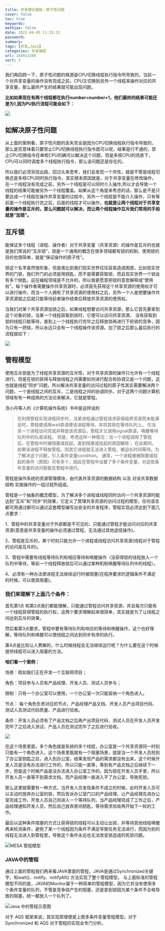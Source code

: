 ```yaml
---
title: 并发理论基础：原子性问题
cover: false
toc: true
keywords:
mathjax: false
date: 2022-04-05 11:25:31
password:
summary: 
tags: [并发,Java]
categories: 并发编程
url: 164913260
sort: 3
---
```


我们再回顾一下，原子性问题的根源是CPU切换线程执行指令所导致的，当前一个对共享变量的操作没有完成之前，CPU又切换到另外一个线程来操作对应的共享变量，那么最终产生的结果就可能出现问题。

**比如如果现在有两个线程都在执行number=number+1，他们最终的结果可能还是为1,因为PU执行流程可能会如下：**

![](https://cdn.jsdelivr.net/gh/yuanjianchen/static@master/uPic/2022/04/image-20220405100021442.png)

## 如解决原子性问题

从上面的案例看，原子性问题的丢失完全是因为CPU切换线程执行指令导致的，那么是否意味着只要禁止CPU切换线程执行指令就可以呢，结果是行不通的，禁止CPU切换指令在单核CPU的确可以解决这个问题，但是多核CPU的场景下，CPU可以同时调度多个线程执行指令，那么该问题还是存在的。

所以我们必须另找出路，回过头来思考，我们会发现一个共性，就是不管是线程切换还是多核CPU同时执行指令，其实根本原因就是，对于共享变量在修改操作，在一个线程没有完成之前，另外一个线程是可以同时介入操作,所以才会导致一个线程的结果可能被另外一个线程覆盖。如果从这个角度来考虑的话，那么是不是只要达成一个线程在操作共享变量的过程中，另外一个线程是不能介入操作，只有等前面一个线程执行完之后，后面的线程才可以操作，**也就是让两个线程对于共享变量的操作是互斥的，那么问题就可以解决，而让两个线程操作互斥我们常用的手段就是“加锁”。**

## 互斥锁

能保证多个线程（进程、操作者）对于共享变量（共享资源）的操作是互斥的也就是我们常说的“互斥锁”，锁是一个通用的概念在很多领域都有锁的机制、使用锁的目的也很简单，就是“保证操作的原子性”。

锁这个名字虽然很形象，但是类比到我们现实世界往往容易造成困惑，比如现实世界的门锁，我们开门的必须是用钥匙，而不是需要获取锁，而且现实世界一个锁会有多个钥匙，这在编程领域是不允许的，所以我更愿意把锁的意思解释成“使用权”。每个操作者需要操作共享资源时，必须首先获得这个共享资源的使用权才可以进行操作，而当一个人拥有了共享资源的使用权之后，另外一个人是想要操作共享资源就之后就只能等待前者操作结束后释放共享资源的使用权。

当我们对某个共享资源加锁之后，如果线程想要访问共享资源，那么它首先要拿到这个对象的锁，当某一个线程获取到锁时，它便可以访问共享资源， 没有获取到锁的线程只能等待，直到上一个线程执行完毕之后释放锁再进行下轮锁的竞争，因为只有一把锁，所以永远只会有一个线程操作该资源。加了锁之后那么最后执行的流程就如下：

![](https://cdn.jsdelivr.net/gh/yuanjianchen/static@master/uPic/2022/04/image-20220405115127263.png)

## 管程模型

使用互斥锁是为了线程共享资源的互斥性，对于共享资源的操作只允许有一个线程进行。但是在锁的获得与释放线程之间需要如何进行配合和协调又是一个问题，这也就是线程“同步”问题，所以解决共享变量的访问过程的原子性其实需要解决两个问题，一个是线程之间的互斥，二是线程之间的协调同步。对于这两个问题计算机领域有有一种成熟的方法论来解决，它就是管程。

汤小丹等人的《计算机操作系统》书中是这样说的

> 在利用管程实现进程同步时，当某进程通过管程请求获得临界资源而未能满足时，管程便调用wait原语使该进程等待，并将其排在等待队列上。 仅当另一个进程访问完成并释放该资源后，管程才又调用signal原语，唤醒等待队列中的队首进程。 但是，考虑这样一种情况：当一个进程调用了管程后，在管程中时被阻塞或挂起，直到阻塞或挂起的原因解除； 在此期间，如果该进程不释放管程，则其它进程就无法进入管程，被迫长时间等待。为了解决这个问题，引入条件变量condition。 通常，一个进程被被阻塞或挂起的条件（原因）可有多个，因此在管程中设置了多个条件变量，对这些条件变量的访问智能在管程中进行。

管程是操作系统的资源管理模块，由代表共享资源的数据结构 以及 对该共享数据结构 实施操作的一组过程所组成。

管程是一个抽象的概念模型，为了解决多个进程或线程同时访问一个共享资源时能达到"互斥"和"同步"的效果，它定义了管理共享资源的访问过程的模型，任何语言都可用通过都可以通过这套模型编写出安全的并发程序，管程实现必须达到下面几点要求：

1、管程中的共享变量对于外部都是不可见的，只能通过管程才能访问对应的共享资源(意思是共享变量的操作必须通过管程，无法通过其他途径操作)。

2、管程是互斥的，某个时刻只能允许一个进程或线程访问共享资源(线程对于管程的访问是互斥的)。

3、管程中需要有线程等待队列和相应等待和唤醒操作（没获得锁的线程放入一个队列中等待，等前一个线程释放锁后可以通过某种机制唤醒等待队列中的线程）。

4、必须有一种办法使进程无法继续运行时被阻塞(在程序要求的逻辑条件不满足的时候，可以使其阻塞)。

### **我们来理解下上面几个条件：**

首先第1点 和第2点我们都能理解，只能通过管程访问共享资源，并且每次只能有一个线程获得管程的执行权，这两个要求理解起来很简单，其实就是为了让线程之间达到互斥的效果。

然后看第3点要求，管程中要有等待队列和响应的等待和唤醒操作，这个也好理解，等待队列和唤醒可以使线程之间达到同步有序的执行。

第4点是比较让人费解的，什么时候线程会无法继续运行呢？为什么要在这个时候提供线程可以进入阻塞的方法。

**咱们看一个案例：**

场景：假如我们正在开发一个互联网项目；

角色：项目参与人员有产品经理、开发人员、测试人员参与；

限制：只有一个办公室可以使用，一个办公室一次只能容纳一个角色进入。

节点： 每个角色负责对应的节点，产品经理产品文档、开发人员产出项目代码、测试人员测试代码质量、产品进行验收。

条件：开发人员必须有了产品文档之后再产出项目代码、测试人员在开发人员开发完毕了之后进入测试、产品人员在测试完毕了之后进行验收。

![](https://cdn.jsdelivr.net/gh/yuanjianchen/static@master/uPic/2022/04/image-20220405120048884.png)

在这个场景里面，多个角色就是系统的多个线程，办公室是一个共享资源同一时刻只能有一个角色进入，这个场景里面就有一个阻塞场景，就是当一个开发人员抢到了办公室钥匙之后，进入到办公室，结果发现产品的需求都没有出来，这个时候开发人员是没有办法进行工作的，所以只能一直等，等到有产品文档之后继续下一步，但是这个时候产品是没办法进入办公室工作的，因为锁在开发人员手里，所以开发人员一直等不到需求文档，而产品经理一直进入不了办公室，导致死锁。

那么这里就需要有一种方式，当开发人员发现条件不成立的时候，此时开发人员可以主动的放弃办公室的锁，然后告诉办公室门口的产品经理，让产品经理先进办公室完成工作，开发人员自己则进入一个等待队列，当产品经理完成了工作之后，产品经理通知开发人员，然后自己放弃房间钥匙，等待需求验收再开始下一轮的工作。

最后以这种条件阻塞的方式让获得锁的线程可以主动让出锁，并等待其他线程唤醒再来检测条件，避免了某一个线程因为条件不满足导致任务无法进行，而因为别的线程无法进入到管程里，导致这个条件永远也无法改变锁造成的死锁问题。

![MESA 管程模型](https://cdn.jsdelivr.net/gh/yuanjianchen/static@master/uPic/2022/04/bVbCCfd.png)

### **JAVA中的管程**

通过上面的管程我们再来看JAVA里面的管程，JAVA是通过Synchronized关键字，和wait()、notify、notifyAll() 方法实现了整个管程模型， 与上面标准的管程模型不同的是，JAVA的Monitor属于一种简单的管程模型，因为它并没有使用多个条件变量的队列，不管是竞争锁产生的阻塞，还是拿到锁因为某个条件不合格导致的阻塞，统一都放入一个队列了。

![Java 中的管程示意图](https://cdn.jsdelivr.net/gh/yuanjianchen/static@master/uPic/2022/04/bVbCCfo.png)

对于 AQS 框架来说，其实现原理便是上图多条件变量管程模型。对于 Synchronized 和 AQS 对于管程的实现会专门分析。


